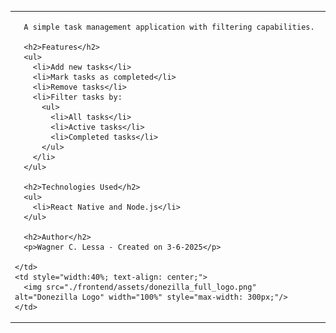 <table>
  <tr>
    <td style="width:60%; vertical-align: top;">

      A simple task management application with filtering capabilities.

      <h2>Features</h2>
      <ul>
        <li>Add new tasks</li>
        <li>Mark tasks as completed</li>
        <li>Remove tasks</li>
        <li>Filter tasks by:
          <ul>
            <li>All tasks</li>
            <li>Active tasks</li>
            <li>Completed tasks</li>
          </ul>
        </li>
      </ul>

      <h2>Technologies Used</h2>
      <ul>
        <li>React Native and Node.js</li>
      </ul>

      <h2>Author</h2>
      <p>Wagner C. Lessa - Created on 3-6-2025</p>

    </td>
    <td style="width:40%; text-align: center;">
      <img src="./frontend/assets/donezilla_full_logo.png" alt="Donezilla Logo" width="100%" style="max-width: 300px;"/>
    </td>
  </tr>
</table>
